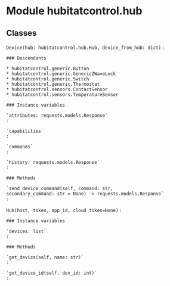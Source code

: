 Module hubitatcontrol.hub
=========================

Classes
-------

`Device(hub: hubitatcontrol.hub.Hub, device_from_hub: dict)`
:   

    ### Descendants

    * hubitatcontrol.generic.Button
    * hubitatcontrol.generic.GenericZWaveLock
    * hubitatcontrol.generic.Switch
    * hubitatcontrol.generic.Thermostat
    * hubitatcontrol.sensors.ContactSensor
    * hubitatcontrol.sensors.TemperatureSensor

    ### Instance variables

    `attributes: requests.models.Response`
    :

    `capabilities`
    :

    `commands`
    :

    `history: requests.models.Response`
    :

    ### Methods

    `send_device_command(self, command: str, secondary_command: str = None) ‑> requests.models.Response`
    :

`Hub(host, token, app_id, cloud_token=None)`
:   

    ### Instance variables

    `devices: list`
    :

    ### Methods

    `get_device(self, name: str)`
    :

    `get_device_id(self, dev_id: int)`
    :